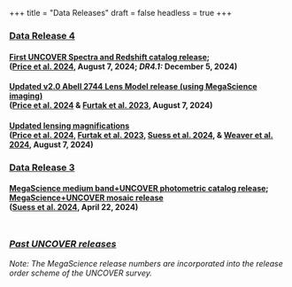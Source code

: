 +++
title = "Data Releases"
draft = false
headless = true
+++

<!-- 
DR4
-->

<h3 id="DR4" class="minor margtop"><a href="../DR4.html">Data Release 4</a>
</h3>


<!-- Spectra release -->
<h4 class="minor bigger">
    <a href="../DR4.html#Spectra">First UNCOVER Spectra and Redshift catalog release</a>;<br>
    <div class="smaller">(<a href="https://ui.adsabs.harvard.edu/abs/2024arXiv240803920P/abstract">Price et al. 2024</a>, August 7, 2024; <i>DR4.1:</i> December 5, 2024)</div>
</h4>


<!-- Lensing map release -->
<h4 class="minor bigger">
    <a href="../DR4.html#LensingMaps">Updated v2.0 Abell 2744 Lens Model release (using MegaScience imaging)</a>
    <div class="smaller">(<a href="https://ui.adsabs.harvard.edu/abs/2024arXiv240803920P/abstract">Price et al. 2024</a> 
    & <a href="https://ui.adsabs.harvard.edu/abs/2023MNRAS.523.4568F/abstract">Furtak et al. 2023</a>, August 7, 2024)</div>
</h4>

<!-- Updated magnifications -->
<h4 class="minor bigger">
    <a href="../DR4.html#UpdatedLensMag">Updated lensing magnifications</a>
    <div class="smaller">(<a href="https://ui.adsabs.harvard.edu/abs/2024arXiv240803920P/abstract">Price et al. 2024</a>, 
    <a href="https://ui.adsabs.harvard.edu/abs/2023MNRAS.523.4568F/abstract">Furtak et al. 2023</a>, 
    <a href="https://ui.adsabs.harvard.edu/abs/2024arXiv240413132S/abstract">Suess et al. 2024</a>,
    & <a href="https://ui.adsabs.harvard.edu/abs/2024ApJS..270....7W/abstract">Weaver et al. 2024</a>, 
    August 7, 2024)</div>
</h4>



<!-- 
DR3
-->

<h3 id="DR3" class="minor margtop"><a href="../DR3.html">Data Release 3</a>
</h3>

<!-- Mosaic + photometry release -->

<!-- Mosaic release -->
<h4 class="minor bigger">
    <a href="../DR3.html#PhotometricCatalogs">MegaScience medium band+UNCOVER photometric catalog release</a>; <a href="../DR3.html#Mosaics">MegaScience+UNCOVER mosaic release</a>
    <div class="smaller">(<a href="https://ui.adsabs.harvard.edu/abs/2024arXiv240413132S/abstract">Suess et al. 2024</a>, April 22, 2024)</div>
</h4>

<h3 class="minor bigger" style="margin-top: 3rem;">
    <a href="/#releases"><i>Past UNCOVER releases</i></a>
</h3>

<!-- style="margin-top: 3rem" -->
<p><i>Note:
The MegaScience release numbers are incorporated into the 
release order scheme of the UNCOVER survey.</i> 
<p>
